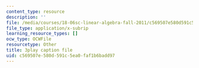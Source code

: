 ```yaml
---
content_type: resource
description: ''
file: /media/courses/18-06sc-linear-algebra-fall-2011/c569507e580d591c5ea0faf1b6badd97_MsIvs_6vC38.srt
file_type: application/x-subrip
learning_resource_types: []
ocw_type: OCWFile
resourcetype: Other
title: 3play caption file
uid: c569507e-580d-591c-5ea0-faf1b6badd97
---
```

